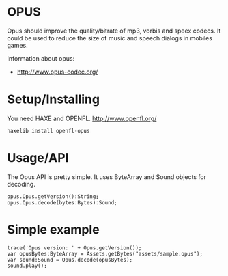 OPUS
====

Opus should improve the quality/bitrate of mp3, vorbis and speex codecs.
It could be used to reduce the size of music and speech dialogs in mobiles games.

Information about opus:

* http://www.opus-codec.org/

Setup/Installing
================

You need HAXE and OPENFL. http://www.openfl.org/

```
haxelib install openfl-opus
```


Usage/API
=========

The Opus API is pretty simple. It uses ByteArray and Sound objects for decoding.

```as3
opus.Opus.getVersion():String;
opus.Opus.decode(bytes:Bytes):Sound;
```

Simple example
==============

```as3
trace('Opus version: ' + Opus.getVersion());
var opusBytes:ByteArray = Assets.getBytes("assets/sample.opus");
var sound:Sound = Opus.decode(opusBytes);
sound.play();
```
